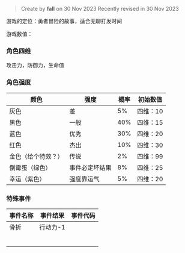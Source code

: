 > Create by **fall** on 30 Nov 2023
> Recently revised in 30 Nov 2023

游戏的定位：勇者冒险的故事，适合无聊打发时间

游戏数值：

### 角色四维

攻击力，防御力，生命值

### 角色强度



| 颜色               | 强度           | 概率 | 初始数值 |
| ------------------ | -------------- | ---- | -------- |
| 灰色               | 差             | 5%   | 四维：10 |
| 黑色               | 一般           | 40%  | 四维：15 |
| 蓝色               | 优秀           | 30%  | 四维：20 |
| 红色               | 杰出           | 10%  | 四维：30 |
| 金色（给个特效？） | 传说           | 2%   | 四维：99 |
| 倒霉蛋（绿色）     | 事件必定坏结果 | 8%   | 四维：25 |
| 幸运（紫色）       | 强度靠运气     | 5%   | 四维：20 |





### 特殊事件

| 事件名称 | 事件结果 | 事件代码 |
| -------- | -------- | -------- |
| 骨折     | 行动力-1 |          |
|          |          |          |
|          |          |          |
|          |          |          |
|          |          |          |
|          |          |          |
|          |          |          |

